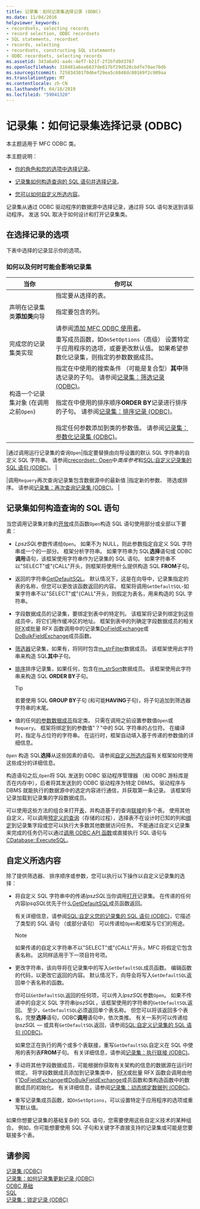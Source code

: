 ```yaml
---
title: 记录集：如何记录集选择记录 (ODBC)
ms.date: 11/04/2016
helpviewer_keywords:
- recordsets, selecting records
- record selection, ODBC recordsets
- SQL statements, recordset
- records, selecting
- recordsets, constructing SQL statements
- ODBC recordsets, selecting records
ms.assetid: 343a6a91-aa4c-4ef7-b21f-2f2bfd0d3787
ms.openlocfilehash: 310481a6ea6637de817bf29d528cbdfe70ae70db
ms.sourcegitcommit: 72583d30170d6ef29ea5c6848dc00169f2c909aa
ms.translationtype: MT
ms.contentlocale: zh-CN
ms.lasthandoff: 04/18/2019
ms.locfileid: "59041320"
---
```

# <a name="recordset-how-recordsets-select-records-odbc"></a>记录集：如何记录集选择记录 (ODBC)

本主题适用于 MFC ODBC 类。

本主题说明：

- [你的角色和您的选项中选择记录](#_core_your_options_in_selecting_records)。

- [记录集如何构造查询的 SQL 语句并选择记录](#_core_how_a_recordset_constructs_its_sql_statement)。

- [您可以如何自定义所选内容](#_core_customizing_the_selection)。

记录集从通过 ODBC 驱动程序的数据源中选择记录，通过将 SQL 语句发送到该驱动程序。 发送 SQL 取决于如何设计和打开记录集类。

##  <a name="_core_your_options_in_selecting_records"></a> 在选择记录的选项

下表中选择的记录显示你的选项。

### <a name="how-and-when-you-can-affect-a-recordset"></a>如何以及何时可能会影响记录集

|当你|你可以|
|--------------|-------------|
|声明在记录集类**添加类**向导|指定要从选择的表。<br /><br /> 指定要包含的列。<br /><br /> 请参阅[添加 MFC ODBC 使用者](../../mfc/reference/adding-an-mfc-odbc-consumer.md)。|
|完成您的记录集类实现|重写成员函数，如`OnSetOptions`（高级） 设置特定于应用程序的选项，或要更改默认值。 如果希望参数化记录集，则指定的参数数据成员。|
|构造一个记录集对象 (在调用之前`Open`)|指定在中使用的搜索条件 （可能是复合型）**其中**筛选记录的子句。 请参阅[记录集：筛选记录 (ODBC)](../../data/odbc/recordset-filtering-records-odbc.md)。<br /><br /> 指定在中使用的排序顺序**ORDER BY**记录进行排序的子句。 请参阅[记录集：排序记录 (ODBC)](../../data/odbc/recordset-sorting-records-odbc.md)。<br /><br /> 指定任何参数添加到类的参数值。 请参阅[记录集：参数化记录集 (ODBC)](../../data/odbc/recordset-parameterizing-a-recordset-odbc.md)。|

|通过调用运行记录集的查询`Open`|指定要替换由向导设置的默认 SQL 字符串的自定义 SQL 字符串。 请参阅[crecordset:: Open](../../mfc/reference/crecordset-class.md#open)中*类库参考*和[SQL:自定义记录集的 SQL 语句 (ODBC)](../../data/odbc/sql-customizing-your-recordsets-sql-statement-odbc.md)。 |

|调用`Requery`再次查询记录集包含数据源中的最新值 |指定新的参数、 筛选或排序。 请参阅[记录集：再次查询记录集 (ODBC)](../../data/odbc/recordset-requerying-a-recordset-odbc.md)。 |

##  <a name="_core_how_a_recordset_constructs_its_sql_statement"></a> 记录集如何构造查询的 SQL 语句

当您调用记录集对象的[开放](../../mfc/reference/crecordset-class.md#open)成员函数`Open`构造 SQL 语句使用部分或全部以下要素：

- *LpszSQL*参数传递给`Open`。 如果不为 NULL，则此参数指定自定义 SQL 字符串或一个的一部分。 框架分析字符串。 如果字符串为 SQL**选择**语句或 ODBC**调用**语句，该框架使用字符串作为记录集的 SQL 语句。 如果字符串不以"SELECT"或"{CALL"开头，则框架将使用什么提供构造 SQL **FROM**子句。

- 返回的字符串[GetDefaultSQL](../../mfc/reference/crecordset-class.md#getdefaultsql)。 默认情况下，这是在向导中，记录集指定的表的名称，但您可以更改该函数返回的内容。 框架将调用`GetDefaultSQL`-如果字符串不以"SELECT"或"{CALL"开头，则假定为表名，用来构造的 SQL 字符串。


- 字段数据成员的记录集，要绑定到表中的特定列。 该框架将记录列绑定到这些成员中，将它们用作缓冲区的地址。 框架到表中的列确定字段数据成员的相关[RFX](../../data/odbc/record-field-exchange-using-rfx.md)或批量 RFX 函数调用中的记录集[DoFieldExchange](../../mfc/reference/crecordset-class.md#dofieldexchange)或[DoBulkFieldExchange](../../mfc/reference/crecordset-class.md#dofieldexchange)成员函数。

- [筛选器](../../data/odbc/recordset-filtering-records-odbc.md)记录集，如果有，将同时包含[m_strFilter](../../mfc/reference/crecordset-class.md#m_strfilter)数据成员。 该框架使用此字符串来构造 SQL**其中**子句。

- [排序](../../data/odbc/recordset-sorting-records-odbc.md)排序记录集，如果任何，包含在[m_strSort](../../mfc/reference/crecordset-class.md#m_strsort)数据成员。 该框架使用此字符串来构造 SQL **ORDER BY**子句。

   > [!TIP]
   > 若要使用 SQL **GROUP BY**子句 (和可能**HAVING**子句)，将子句追加到筛选器字符串的末尾。

- 值的任何[的参数数据成员](../../data/odbc/recordset-parameterizing-a-recordset-odbc.md)指定类。 只需在调用之前设置参数值`Open`或`Requery`。 框架将绑定到的参数值"？"中的 SQL 字符串的占位符。 在编译时，指定与占位符的字符串。 在运行时，框架自动填入基于传递的参数值的详细信息。

`Open` 构造 SQL**选择**从这些因素的语句。 请参阅[自定义所选内容](#_core_customizing_the_selection)有关框架如何使用这些成分的详细信息。

构造语句之后,`Open`将 SQL 发送到 ODBC 驱动程序管理器 （和 ODBC 游标库是否在内存中），后者将其发送到的 ODBC 驱动程序为特定 DBMS。 驱动程序与 DBMS 就能执行的数据源中的选定内容进行通信，并获取第一条记录。 该框架将记录加载到记录集的字段数据成员。

可以使用这些方法的组合来打开[表](../../data/odbc/recordset-declaring-a-class-for-a-table-odbc.md)，并构造基于的查询[联接](../../data/odbc/recordset-performing-a-join-odbc.md)的多个表。 使用其他自定义，可以调用[预定义的查询](../../data/odbc/recordset-declaring-a-class-for-a-predefined-query-odbc.md)（存储的过程），选择表不在设计时已知的列和[绑定](../../data/odbc/recordset-dynamically-binding-data-columns-odbc.md)到记录集字段或您可以执行大多数其他数据访问任务。 不能通过自定义记录集来完成的任务仍可以通过[调用 ODBC API 函数](../../data/odbc/odbc-calling-odbc-api-functions-directly.md)或直接执行 SQL 语句与[CDatabase::ExecuteSQL](../../mfc/reference/cdatabase-class.md#executesql)。

##  <a name="_core_customizing_the_selection"></a> 自定义所选内容

除了提供筛选器、 排序顺序或参数，您可以执行以下操作以自定义记录集的选择：

- 将自定义 SQL 字符串中的传递*lpszSQL*当你调用[打开](../../mfc/reference/crecordset-class.md#open)记录集。 在传递的任何内容*lpsqSQL*优先于什么[GetDefaultSQL](../../mfc/reference/crecordset-class.md#getdefaultsql)成员函数返回。

   有关详细信息，请参阅[SQL:自定义您的记录集的 SQL 语句 (ODBC)](../../data/odbc/sql-customizing-your-recordsets-sql-statement-odbc.md)，它描述了类型的 SQL 语句 （或部分语句） 可以传递给`Open`和框架与它们的用途。

    > [!NOTE]
    >  如果传递的自定义字符串不以"SELECT"或"{CALL"开头，MFC 将假定它包含表名称。 这同样适用于下一项目符号项。

- 更改字符串，该向导将在记录集中的写入`GetDefaultSQL`成员函数。 编辑函数的代码，以更改它返回的内容。 默认情况下，向导会将写入`GetDefaultSQL`返回单个表名称的函数。

   你可以`GetDefaultSQL`返回的任何项，可以传入*lpszSQL*参数`Open`。 如果不传递中的自定义 SQL 字符串*lpszSQL*，该框架使用的字符串的`GetDefaultSQL`返回。 至少，`GetDefaultSQL`必须返回单个表名称。 但您可以将该返回多个表名，完整**选择**语句，ODBC**调用**语句中，依次类推。 有关一系列可以传递给*lpszSQL* — 或具有`GetDefaultSQL`返回，请参阅[SQL:自定义记录集的 SQL 语句 (ODBC)](../../data/odbc/sql-customizing-your-recordsets-sql-statement-odbc.md)。

   如果您正在执行的两个或多个表联接，重写`GetDefaultSQL`自定义在 SQL 中使用的表列表**FROM**子句。 有关详细信息，请参阅[记录集：执行联接 (ODBC)](../../data/odbc/recordset-performing-a-join-odbc.md)。


- 手动将其他字段数据成员，可能根据你获取有关架构的信息的数据源在运行时绑定。 将字段数据成员添加到记录集类中， [RFX](../../data/odbc/record-field-exchange-using-rfx.md)或批量 RFX 函数会调用由他们[DoFieldExchange](../../mfc/reference/crecordset-class.md#dofieldexchange)或[DoBulkFieldExchange](../../mfc/reference/crecordset-class.md#dobulkfieldexchange)成员函数和类构造函数中的数据成员的初始化。 有关详细信息，请参阅[记录集：动态绑定数据列 (ODBC)](../../data/odbc/recordset-dynamically-binding-data-columns-odbc.md)。

- 重写记录集成员函数，如`OnSetOptions`，可以设置特定于应用程序的选项或重写默认值。

如果你想要记录集的基础复杂的 SQL 语句，您需要使用这些自定义技术的某种组合。 例如，你可能想要使用 SQL 子句和关键字不直接支持的记录集或可能是您要联接多个表。

## <a name="see-also"></a>请参阅

[记录集 (ODBC)](../../data/odbc/recordset-odbc.md)<br/>
[记录集：如何记录集更新记录 (ODBC)](../../data/odbc/recordset-how-recordsets-update-records-odbc.md)<br/>
[ODBC 基础](../../data/odbc/odbc-basics.md)<br/>
[SQL](../../data/odbc/sql.md)<br/>
[记录集：锁定记录 (ODBC)](../../data/odbc/recordset-locking-records-odbc.md)